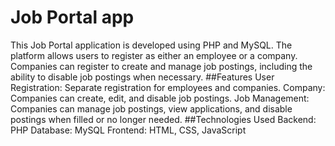 <h1>Job Portal app</h1>
This Job Portal application is developed using PHP and MySQL. The platform allows users to register as either an employee or a company.
Companies can register to create and manage job postings, including the ability to disable job postings when necessary.
##Features
User Registration: Separate registration for employees and companies.
Company: Companies can create, edit, and disable job postings.
Job Management: Companies can manage job postings, view applications, and disable postings when filled or no longer needed.
##Technologies Used
Backend: PHP
Database: MySQL
Frontend: HTML, CSS, JavaScript
